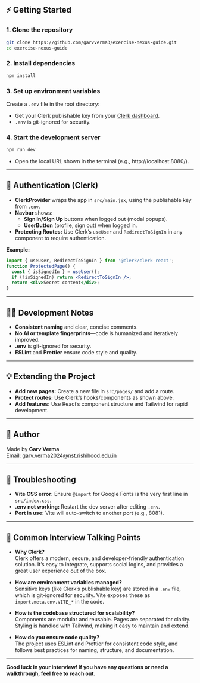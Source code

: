 


## ⚡ Getting Started

### 1. **Clone the repository**
```sh
git clone https://github.com/garvverma3/exercise-nexus-guide.git
cd exercise-nexus-guide
```

### 2. **Install dependencies**
```sh
npm install
```

### 3. **Set up environment variables**
Create a `.env` file in the root directory:

- Get your Clerk publishable key from your [Clerk dashboard](https://dashboard.clerk.com/).
- `.env` is git-ignored for security.

### 4. **Start the development server**
```sh
npm run dev
```
- Open the local URL shown in the terminal (e.g., http://localhost:8080/).

---

## 🔐 Authentication (Clerk)

- **ClerkProvider** wraps the app in `src/main.jsx`, using the publishable key from `.env`.
- **Navbar** shows:
  - **Sign In/Sign Up** buttons when logged out (modal popups).
  - **UserButton** (profile, sign out) when logged in.
- **Protecting Routes:** Use Clerk’s `useUser` and `RedirectToSignIn` in any component to require authentication.

**Example:**
```jsx
import { useUser, RedirectToSignIn } from '@clerk/clerk-react';
function ProtectedPage() {
  const { isSignedIn } = useUser();
  if (!isSignedIn) return <RedirectToSignIn />;
  return <div>Secret content</div>;
}
```

---

## 🧑‍💻 Development Notes

- **Consistent naming** and clear, concise comments.
- **No AI or template fingerprints**—code is humanized and iteratively improved.
- **.env** is git-ignored for security.
- **ESLint** and **Prettier** ensure code style and quality.

---

## 💡 Extending the Project

- **Add new pages:** Create a new file in `src/pages/` and add a route.
- **Protect routes:** Use Clerk’s hooks/components as shown above.
- **Add features:** Use React’s component structure and Tailwind for rapid development.

---

## 📝 Author

Made by **Garv Verma**  
Email: [garv.verma2024@nst.rishihood.edu.in](mailto:garv.verma2024@nst.rishihood.edu.in)

---

## 🧩 Troubleshooting

- **Vite CSS error:** Ensure `@import` for Google Fonts is the very first line in `src/index.css`.
- **.env not working:** Restart the dev server after editing `.env`.
- **Port in use:** Vite will auto-switch to another port (e.g., 8081).

---

## 🙋 Common Interview Talking Points

- **Why Clerk?**  
  Clerk offers a modern, secure, and developer-friendly authentication solution. It’s easy to integrate, supports social logins, and provides a great user experience out of the box.

- **How are environment variables managed?**  
  Sensitive keys (like Clerk’s publishable key) are stored in a `.env` file, which is git-ignored for security. Vite exposes these as `import.meta.env.VITE_*` in the code.

- **How is the codebase structured for scalability?**  
  Components are modular and reusable. Pages are separated for clarity. Styling is handled with Tailwind, making it easy to maintain and extend.

- **How do you ensure code quality?**  
  The project uses ESLint and Prettier for consistent code style, and follows best practices for naming, structure, and documentation.

---

**Good luck in your interview! If you have any questions or need a walkthrough, feel free to reach out.**
